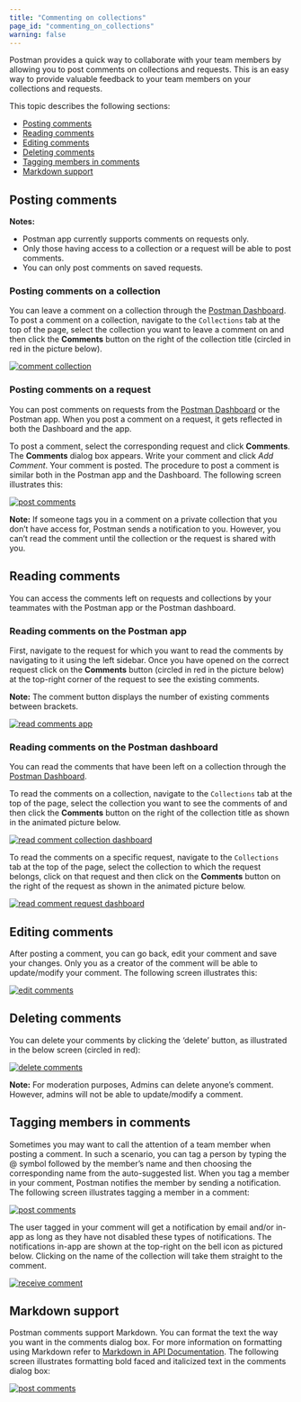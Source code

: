 ```yaml
---
title: "Commenting on collections"
page_id: "commenting_on_collections"
warning: false
---
```


Postman provides a quick way to collaborate with your team members by allowing you to post comments on collections and requests. This is an easy way to provide valuable feedback to your team members on your collections and requests.

This topic describes the following sections:

* [Posting comments](#posting-comments)
* [Reading comments](#reading-comments)
* [Editing comments](#editing-comments)
* [Deleting comments](#deleting-comments)
* [Tagging members in comments](#tagging-members-in-comments)
* [Markdown support](#markdown-support)

## Posting comments

**Notes:**

* Postman app currently supports comments on requests only.
* Only those having access to a collection or a request will be able to post comments.
* You can only post comments on saved requests.

### Posting comments on a collection

You can leave a comment on a collection through the [Postman Dashboard](https://app.getpostman.com). To post a comment on a collection, navigate to the `Collections` tab at the top of the page, select the collection you want to leave a comment on and then click the **Comments** button on the right of the collection title (circled in red in the picture below).

[![comment collection](https://user-images.githubusercontent.com/5029719/69899937-0d100600-1365-11ea-83c1-6d246b60cc54.png)](https://user-images.githubusercontent.com/5029719/69899937-0d100600-1365-11ea-83c1-6d246b60cc54.png)

### Posting comments on a request

You can post comments on requests from the [Postman Dashboard](https://app.getpostman.com) or the Postman app. When you post a comment on a request, it gets reflected in both the Dashboard and the app.

To post a comment, select the corresponding request and click **Comments**. The **Comments** dialog box appears. Write your comment and click *Add Comment*. Your comment is posted. The procedure to post a comment is similar both in the Postman app and the Dashboard. The following screen illustrates this:

[![post comments](https://assets.postman.com/postman-docs/comment-general.gif)](https://assets.postman.com/postman-docs/comment-general.gif)

**Note:** If someone tags you in a comment on a private collection that you don’t have access for, Postman sends a notification to you. However, you can’t read the comment until the collection or the request is shared with you.  

## Reading comments

You can access the comments left on requests and collections by your teammates with the Postman app or the Postman dashboard.

### Reading comments on the Postman app

First, navigate to the request for which you want to read the comments by navigating to it using the left sidebar. Once you have opened on the correct request click on the **Comments** button (circled in red in the picture below) at the top-right corner of the request to see the existing comments.

**Note:** The comment button displays the number of existing comments between brackets.

[![read comments app](https://user-images.githubusercontent.com/5029719/70252300-1dffb380-1779-11ea-8317-3b9212e589f3.png)](https://user-images.githubusercontent.com/5029719/70252300-1dffb380-1779-11ea-8317-3b9212e589f3.png)

### Reading comments on the Postman dashboard

You can read the comments that have been left on a collection through the [Postman Dashboard](https://app.getpostman.com).

To read the comments on a collection, navigate to the `Collections` tab at the top of the page, select the collection you want to see the comments of and then click the **Comments** button on the right of the collection title as shown in the animated picture below.

[![read comment collection dashboard](https://user-images.githubusercontent.com/5029719/71084214-b3913f00-218c-11ea-8796-cab07431775f.gif)](https://user-images.githubusercontent.com/5029719/71084214-b3913f00-218c-11ea-8796-cab07431775f.gif)

To read the comments on a specific request, navigate to the `Collections` tab at the top of the page, select the collection to which the request belongs, click on that request and then click on the **Comments** button on the right of the request as shown in the animated picture below.

[![read comment request dashboard](https://user-images.githubusercontent.com/5029719/71084799-f56eb500-218d-11ea-9850-8f2bb4701cc7.gif)](https://user-images.githubusercontent.com/5029719/71084799-f56eb500-218d-11ea-9850-8f2bb4701cc7.gif)

## Editing comments

After posting a comment, you can go back, edit your comment and save your changes. Only you as a creator of the comment will be able to update/modify your comment. The following screen illustrates this:

[![edit comments](https://assets.postman.com/postman-docs/Comments_Editing1.png)](https://assets.postman.com/postman-docs/Comments_Editing.png)

## Deleting comments

You can delete your comments by clicking the ‘delete’ button, as illustrated in the below screen (circled in red):

[![delete comments](https://assets.postman.com/postman-docs/Comments_Deleting.png)](https://assets.postman.com/postman-docs/Comments_Deleting.png)

**Note:** For moderation purposes, Admins can delete anyone’s comment. However, admins will not be able to update/modify a comment.

## Tagging members in comments

Sometimes you may want to call the attention of a team member when posting a comment. In such a scenario, you can tag a person by typing the @ symbol followed by the member’s name and then choosing the corresponding name from the auto-suggested list. When you tag a member in your comment, Postman notifies the member by sending a notification. The following screen illustrates tagging a member in a comment:

[![post comments](https://assets.postman.com/postman-docs/comment-mention.png)](https://assets.postman.com/postman-docs/comment-mention.png)

The user tagged in your comment will get a notification by email and/or in-app as long as they have not disabled these types of notifications. The notifications in-app are shown at the top-right on the bell icon as pictured below. Clicking on the name of the collection will take them straight to the comment.

[![receive comment](https://user-images.githubusercontent.com/5029719/71098559-cb2af080-21a9-11ea-95ae-68b5dbb2eea9.png)](https://user-images.githubusercontent.com/5029719/71098559-cb2af080-21a9-11ea-95ae-68b5dbb2eea9.png)

## Markdown support

Postman comments support Markdown. You can format the text the way you want in the comments dialog box. For more information on formatting using Markdown refer to [Markdown in API Documentation](https://documenter.getpostman.com/view/33232/markdown-in-api-documentation/JsGc?version=latest). The following screen illustrates formatting bold faced and italicized text in the comments dialog box:

[![post comments](https://assets.postman.com/postman-docs/comment-markdown.png)](https://assets.postman.com/postman-docs/comment-markdown.png)
